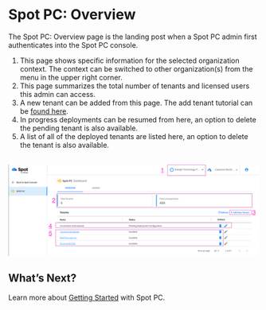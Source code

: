 <meta name="robots" content="noindex">

# Spot PC: Overview

The Spot PC: Overview page is the landing post when a Spot PC admin first authenticates into the Spot PC console.

1. This page shows specific information for the selected organization context. The context can be switched to other organization(s) from the menu in the upper right corner.   
2. This page summarizes the total number of tenants and licensed users this admin can access.
3. A new tenant can be added from this page. The add tenant tutorial can be [found here](spot-pc/tutorials/add-tenant).
4. In progress deployments can be resumed from here, an option to delete the pending tenant is also available.
5. A list of all of the deployed tenants are listed here, an option to delete the tenant is also available.

<br><a href="https://docs.spot.io/spot-pc/_media/features-spot-pc-console-overview-01.png" target="_blank"><img src="/spot-pc/_media/features-spot-pc-console-overview-01.png" alt="Click to Enlarge" width="1000"> </a>


## What’s Next?

Learn more about [Getting Started](spot-pc/getting-started/) with Spot PC.
